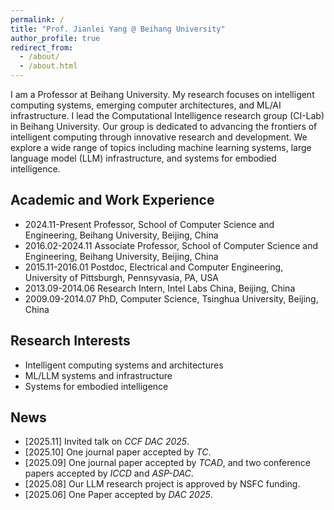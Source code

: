 ```yaml
---
permalink: /
title: "Prof. Jianlei Yang @ Beihang University"
author_profile: true
redirect_from:
  - /about/
  - /about.html
---
```


I am a Professor at Beihang University. My research focuses on intelligent computing systems, emerging computer architectures, and ML/AI infrastructure. I lead the Computational Intelligence research group (CI-Lab) in Beihang University. Our group is dedicated to advancing the frontiers of intelligent computing through innovative research and development. We explore a wide range of topics including machine learning systems, large language model (LLM) infrastructure, and systems for embodied intelligence.

## Academic and Work Experience

- 2024.11-Present Professor, School of Computer Science and Engineering, Beihang University, Beijing, China
- 2016.02-2024.11 Associate Professor, School of Computer Science and Engineering, Beihang University, Beijing, China
- 2015.11-2016.01 Postdoc, Electrical and Computer Engineering, University of Pittsburgh, Pennsyvasia, PA, USA
- 2013.09-2014.06 Research Intern, Intel Labs China, Beijing, China
- 2009.09-2014.07 PhD, Computer Science, Tsinghua University, Beijing, China

## Research Interests

- Intelligent computing systems and architectures
- ML/LLM systems and infrastructure
- Systems for embodied intelligence

## News

- [2025.11] Invited talk on *CCF DAC 2025*.
- [2025.10] One journal paper accepted by *TC*.
- [2025.09] One journal paper accepted by *TCAD*, and two conference papers accepted by *ICCD* and *ASP-DAC*.
- [2025.08] Our LLM research project is approved by NSFC funding.
- [2025.06] One Paper accepted by *DAC 2025*.

